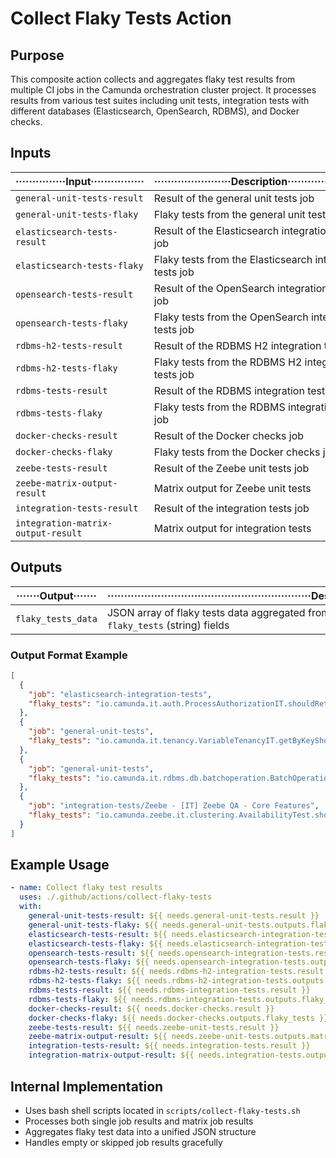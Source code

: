 # Collect Flaky Tests Action

## Purpose

This composite action collects and aggregates flaky test results from multiple CI jobs in the Camunda orchestration cluster project. It processes results from various test suites including unit tests, integration tests with different databases (Elasticsearch, OpenSearch, RDBMS), and Docker checks.

## Inputs

| ···············Input················ | ·······················Description························ | ·Required· | ·Default· |
|--------------------------------------|------------------------------------------------------------|------------|-----------|
| `general-unit-tests-result`          | Result of the general unit tests job                       | true       | N/A       |
| `general-unit-tests-flaky`           | Flaky tests from the general unit tests job                | true       | N/A       |
| `elasticsearch-tests-result`         | Result of the Elasticsearch integration tests job          | true       | N/A       |
| `elasticsearch-tests-flaky`          | Flaky tests from the Elasticsearch integration tests job   | true       | N/A       |
| `opensearch-tests-result`            | Result of the OpenSearch integration tests job             | true       | N/A       |
| `opensearch-tests-flaky`             | Flaky tests from the OpenSearch integration tests job      | true       | N/A       |
| `rdbms-h2-tests-result`              | Result of the RDBMS H2 integration tests job               | true       | N/A       |
| `rdbms-h2-tests-flaky`               | Flaky tests from the RDBMS H2 integration tests job        | true       | N/A       |
| `rdbms-tests-result`                 | Result of the RDBMS integration tests job                  | true       | N/A       |
| `rdbms-tests-flaky`                  | Flaky tests from the RDBMS integration tests job           | true       | N/A       |
| `docker-checks-result`               | Result of the Docker checks job                            | true       | N/A       |
| `docker-checks-flaky`                | Flaky tests from the Docker checks job                     | true       | N/A       |
| `zeebe-tests-result`                 | Result of the Zeebe unit tests job                         | true       | N/A       |
| `zeebe-matrix-output-result`         | Matrix output for Zeebe unit tests                         | true       | N/A       |
| `integration-tests-result`           | Result of the integration tests job                        | true       | N/A       |
| `integration-matrix-output-result`   | Matrix output for integration tests                        | true       | N/A       |

## Outputs

| ·······Output······· | ·····························································Description····························································· |
|----------------------|---------------------------------------------------------------------------------------------------------------------------------------|
| `flaky_tests_data`   | JSON array of flaky tests data aggregated from all test jobs. Each object contains `job` (string) and `flaky_tests` (string) fields   |

### Output Format Example

```json
[
  {
    "job": "elasticsearch-integration-tests",
    "flaky_tests": "io.camunda.it.auth.ProcessAuthorizationIT.shouldReturnProcessDefinitionStartForm(CamundaClient, CamundaClient)"
  },
  {
    "job": "general-unit-tests",
    "flaky_tests": "io.camunda.it.tenancy.VariableTenancyIT.getByKeyShouldReturnTenantOwnedVariable(CamundaClient, CamundaClient) io.camunda.it.tenancy.VariableTenancyIT.shouldReturnOnlyTenantAVariables(CamundaClient)"
  },
  {
    "job": "general-unit-tests",
    "flaky_tests": "io.camunda.it.rdbms.db.batchoperation.BatchOperationIT.shouldFindAllBatchOperationsPaged(CamundaRdbmsTestApplication)[1]"
  },
  {
    "job": "integration-tests/Zeebe - [IT] Zeebe QA - Core Features",
    "flaky_tests": "io.camunda.zeebe.it.clustering.AvailabilityTest.shouldCreateProcessWhenPartitionRecovers"
  }
]
```

## Example Usage

```yaml
- name: Collect flaky test results
  uses: ./.github/actions/collect-flaky-tests
  with:
    general-unit-tests-result: ${{ needs.general-unit-tests.result }}
    general-unit-tests-flaky: ${{ needs.general-unit-tests.outputs.flaky_tests }}
    elasticsearch-tests-result: ${{ needs.elasticsearch-integration-tests.result }}
    elasticsearch-tests-flaky: ${{ needs.elasticsearch-integration-tests.outputs.flaky_tests }}
    opensearch-tests-result: ${{ needs.opensearch-integration-tests.result }}
    opensearch-tests-flaky: ${{ needs.opensearch-integration-tests.outputs.flaky_tests }}
    rdbms-h2-tests-result: ${{ needs.rdbms-h2-integration-tests.result }}
    rdbms-h2-tests-flaky: ${{ needs.rdbms-h2-integration-tests.outputs.flaky_tests }}
    rdbms-tests-result: ${{ needs.rdbms-integration-tests.result }}
    rdbms-tests-flaky: ${{ needs.rdbms-integration-tests.outputs.flaky_tests }}
    docker-checks-result: ${{ needs.docker-checks.result }}
    docker-checks-flaky: ${{ needs.docker-checks.outputs.flaky_tests }}
    zeebe-tests-result: ${{ needs.zeebe-unit-tests.result }}
    zeebe-matrix-output-result: ${{ needs.zeebe-unit-tests.outputs.matrix_results }}
    integration-tests-result: ${{ needs.integration-tests.result }}
    integration-matrix-output-result: ${{ needs.integration-tests.outputs.matrix_results }}
```

## Internal Implementation

- Uses bash shell scripts located in `scripts/collect-flaky-tests.sh`
- Processes both single job results and matrix job results
- Aggregates flaky test data into a unified JSON structure
- Handles empty or skipped job results gracefully

